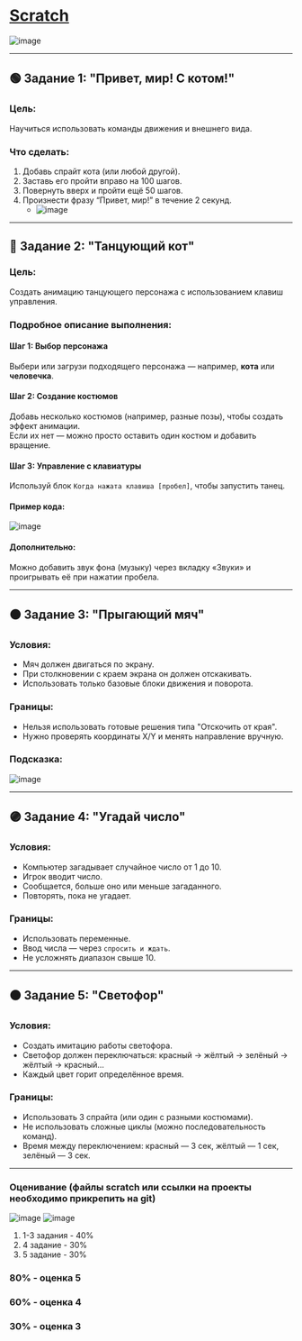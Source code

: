 # [Scratch](https://scratch.mit.edu/)
![image](https://github.com/user-attachments/assets/89e3de5f-8678-48b9-b84c-51eb94685feb)

---

## 🟢 Задание 1: "Привет, мир! С котом!"

### Цель:
Научиться использовать команды движения и внешнего вида.

### Что сделать:
1. Добавь спрайт кота (или любой другой).
2. Заставь его пройти вправо на 100 шагов.
3. Повернуть вверх и пройти ещё 50 шагов.
4. Произнести фразу “Привет, мир!” в течение 2 секунд.
    - ![image](https://github.com/user-attachments/assets/cdb0ab39-4a18-4db4-a5e9-6f78821e5164)

---

## 🔵 Задание 2: "Танцующий кот"

### Цель:
Создать анимацию танцующего персонажа с использованием клавиш управления.

### Подробное описание выполнения:

#### Шаг 1: Выбор персонажа
Выбери или загрузи подходящего персонажа — например, **кота** или **человечка**.

#### Шаг 2: Создание костюмов
Добавь несколько костюмов (например, разные позы), чтобы создать эффект анимации.  
Если их нет — можно просто оставить один костюм и добавить вращение.

#### Шаг 3: Управление с клавиатуры
Используй блок `Когда нажата клавиша [пробел]`, чтобы запустить танец.

#### Пример кода:

![image](https://github.com/user-attachments/assets/a5da845d-1ae8-4acf-8589-f66bd60b7ddf)


#### Дополнительно:
Можно добавить звук фона (музыку) через вкладку «Звуки» и проигрывать её при нажатии пробела.

---

## 🟠 Задание 3: "Прыгающий мяч"

### Условия:
- Мяч должен двигаться по экрану.
- При столкновении с краем экрана он должен отскакивать.
- Использовать только базовые блоки движения и поворота.

### Границы:
- Нельзя использовать готовые решения типа "Отскочить от края".
- Нужно проверять координаты X/Y и менять направление вручную.
### Подсказка:
![image](https://github.com/user-attachments/assets/39dec23a-c233-473f-adca-fb837bd5d1b0)

---

## 🟣 Задание 4: "Угадай число"

### Условия:
- Компьютер загадывает случайное число от 1 до 10.
- Игрок вводит число.
- Сообщается, больше оно или меньше загаданного.
- Повторять, пока не угадает.

### Границы:
- Использовать переменные.
- Ввод числа — через `спросить и ждать`.
- Не усложнять диапазон свыше 10.

---

## 🟤 Задание 5: "Светофор"

### Условия:
- Создать имитацию работы светофора.
- Светофор должен переключаться: красный → жёлтый → зелёный → жёлтый → красный...
- Каждый цвет горит определённое время.

### Границы:
- Использовать 3 спрайта (или один с разными костюмами).
- Не использовать сложные циклы (можно последовательность команд).
- Время между переключением: красный — 3 сек, жёлтый — 1 сек, зелёный — 3 сек.

---

### Оценивание (файлы scratch или ссылки на проекты необходимо прикрепить на git)
![image](https://github.com/user-attachments/assets/abb025bb-cb45-49b3-8761-2f693a3a0b6d)
![image](https://github.com/user-attachments/assets/04693117-9880-422d-beb6-eade122d9c26)

1. 1-3 задания - 40%
2. 4 задание - 30%
3. 5 задание - 30%

### 80% - оценка 5
### 60% - оценка 4
### 30% - оценка 3
